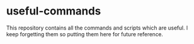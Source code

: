 # useful-commands
This repository contains all the commands and scripts which are useful. I keep forgetting them so putting them here for future reference.
